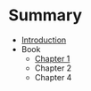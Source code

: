 # Summary

* [Introduction](README.md)
* Book
   * [Chapter 1](content/chapter_1.md)
   * Chapter 2
   * Chapter 4
